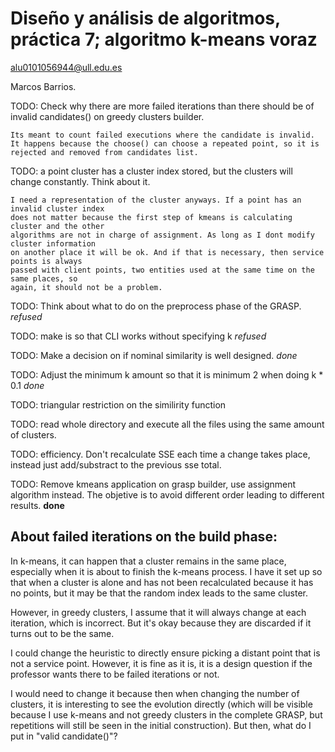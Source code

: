 # Diseño y análisis de algoritmos, práctica 7; algoritmo k-means voraz

alu0101056944@ull.edu.es

Marcos Barrios.

TODO: Check why there are more failed iterations than there should be of invalid candidates() on greedy clusters builder.

    Its meant to count failed executions where the candidate is invalid. It happens because the choose() can choose a repeated point, so it is rejected and removed from candidates list.

TODO: a point cluster has a cluster index stored, but the clusters will change constantly. Think about it.

    I need a representation of the cluster anyways. If a point has an invalid cluster index
    does not matter because the first step of kmeans is calculating cluster and the other
    algorithms are not in charge of assignment. As long as I dont modify cluster information
    on another place it will be ok. And if that is necessary, then service points is always
    passed with client points, two entities used at the same time on the same places, so
    again, it should not be a problem.

TODO: Think about what to do on the preprocess phase of the GRASP. *refused*

TODO: make is so that CLI works without specifying k *refused*

TODO: Make a decision on if nominal similarity is well designed. *done*

TODO: Adjust the minimum k amount so that it is minimum 2 when doing k * 0.1 *done*

TODO: triangular restriction on the similirity function

TODO: read whole directory and execute all the files using the same amount of clusters.

TODO: efficiency. Don't recalculate SSE each time a change takes place, instead just add/substract to the previous sse total.

TODO: Remove kmeans application on grasp builder, use assignment algorithm instead. The objetive is to avoid different order leading to different results. **done**

## About failed iterations on the build phase:

In k-means, it can happen that a cluster remains in the same place, especially when it is about to finish the k-means process. I have it set up so that when a cluster is alone and has not been recalculated because it has no points, but it may be that the random index leads to the same cluster.

However, in greedy clusters, I assume that it will always change at each iteration, which is incorrect. But it's okay because they are discarded if it turns out to be the same.

I could change the heuristic to directly ensure picking a distant point that is not a service point. However, it is fine as it is, it is a design question if the professor wants there to be failed iterations or not.

I would need to change it because then when changing the number of clusters, it is interesting to see the evolution directly (which will be visible because I use k-means and not greedy clusters in the complete GRASP, but repetitions will still be seen in the initial construction). But then, what do I put in "valid candidate()"?
